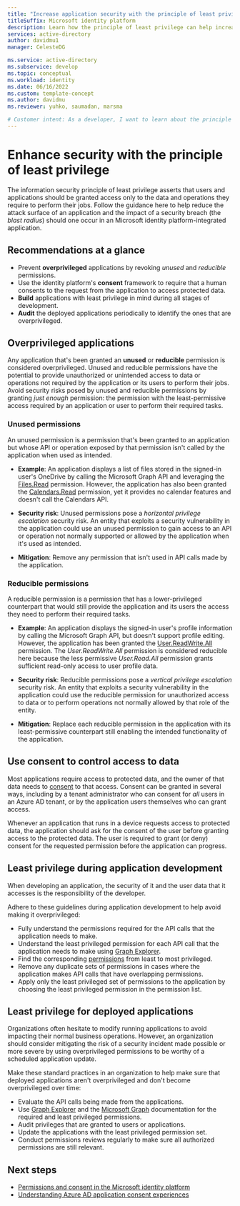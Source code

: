 ```yaml
---
title: "Increase application security with the principle of least privilege"
titleSuffix: Microsoft identity platform
description: Learn how the principle of least privilege can help increase the security of an application and its data.
services: active-directory
author: davidmu1
manager: CelesteDG

ms.service: active-directory
ms.subservice: develop
ms.topic: conceptual
ms.workload: identity
ms.date: 06/16/2022
ms.custom: template-concept
ms.author: davidmu
ms.reviewer: yuhko, saumadan, marsma

# Customer intent: As a developer, I want to learn about the principle of least privilege and the features of the Microsoft identity platform that I can use to make sure my application and its users are restricted to actions and have access to only the data they need perform their tasks.
---
```


# Enhance security with the principle of least privilege

The information security principle of least privilege asserts that users and applications should be granted access only to the data and operations they require to perform their jobs. Follow the guidance here to help reduce the attack surface of an application and the impact of a security breach (the *blast radius*) should one occur in an Microsoft identity platform-integrated application.

## Recommendations at a glance

- Prevent **overprivileged** applications by revoking *unused* and *reducible* permissions.
- Use the identity platform's **consent** framework to require that a human consents to the request from the application to access protected data.
- **Build** applications with least privilege in mind during all stages of development.
- **Audit** the deployed applications periodically to identify the ones that are overprivileged.

## Overprivileged applications

Any application that's been granted an **unused** or **reducible** permission is considered overprivileged. Unused and reducible permissions have the potential to provide unauthorized or unintended access to data or operations not required by the application or its users to perform their jobs. Avoid security risks posed by unused and reducible permissions by granting *just enough* permission: the permission with the least-permissive access required by an application or user to perform their required tasks.

### Unused permissions

An unused permission is a permission that's been granted to an application but whose API or operation exposed by that permission isn't called by the application when used as intended.

- **Example**: An application displays a list of files stored in the signed-in user's OneDrive by calling the Microsoft Graph API and leveraging the [Files.Read](/graph/permissions-reference) permission. However, the application has also been granted the [Calendars.Read](/graph/permissions-reference#calendars-permissions) permission, yet it provides no calendar features and doesn't call the Calendars API.

- **Security risk**: Unused permissions pose a *horizontal privilege escalation* security risk. An entity that exploits a security vulnerability in the application could use an unused permission to gain access to an API or operation not normally supported or allowed by the application when it's used as intended.

- **Mitigation**: Remove any permission that isn't used in API calls made by the application.

### Reducible permissions

A reducible permission is a permission that has a lower-privileged counterpart that would still provide the application and its users the access they need to perform their required tasks.

- **Example**: An application displays the signed-in user's profile information by calling the Microsoft Graph API, but doesn't support profile editing. However, the application has been granted the [User.ReadWrite.All](/graph/permissions-reference#user-permissions) permission. The *User.ReadWrite.All* permission is considered reducible here because the less permissive *User.Read.All* permission grants sufficient read-only access to user profile data.

- **Security risk**: Reducible permissions pose a *vertical privilege escalation* security risk. An entity that exploits a security vulnerability in the application could use the reducible permission for unauthorized access to data or to perform operations not normally allowed by that role of the entity.

- **Mitigation**: Replace each reducible permission in the application with its least-permissive counterpart still enabling the intended functionality of the application.

## Use consent to control access to data

Most applications require access to protected data, and the owner of that data needs to [consent](application-consent-experience.md#consent-and-permissions) to that access. Consent can be granted in several ways, including by a tenant administrator who can consent for *all* users in an Azure AD tenant, or by the application users themselves who can grant access.

Whenever an application that runs in a device requests access to protected data, the application should ask for the consent of the user before granting access to the protected data. The user is required to grant (or deny) consent for the requested permission before the application can progress.

## Least privilege during application development

When developing an application, the security of it and the user data that it accesses is the responsibility of the developer.

Adhere to these guidelines during application development to help avoid making it overprivileged:

- Fully understand the permissions required for the API calls that the application needs to make.
- Understand the least privileged permission for each API call that the application needs to make using [Graph Explorer](https://developer.microsoft.com/graph/graph-explorer).
- Find the corresponding [permissions](/graph/permissions-reference) from least to most privileged.
- Remove any duplicate sets of permissions in cases where the application makes API calls that have overlapping permissions.
- Apply only the least privileged set of permissions to the application by choosing the least privileged permission in the permission list.

## Least privilege for deployed applications

Organizations often hesitate to modify running applications to avoid impacting their normal business operations. However, an organization should consider mitigating the risk of a security incident made possible or more severe by using overprivileged permissions to be worthy of a scheduled application update.

Make these standard practices in an organization to help make sure that deployed applications aren't overprivileged and don't become overprivileged over time:

- Evaluate the API calls being made from the applications.
- Use [Graph Explorer](https://developer.microsoft.com/graph/graph-explorer) and the [Microsoft Graph](/graph/overview) documentation for the required and least privileged permissions.
- Audit privileges that are granted to users or applications.
- Update the applications with the least privileged permission set.
- Conduct permissions reviews regularly to make sure all authorized permissions are still relevant.

## Next steps

- [Permissions and consent in the Microsoft identity platform](../develop/v2-permissions-and-consent.md)
- [Understanding Azure AD application consent experiences](../develop/application-consent-experience.md)
